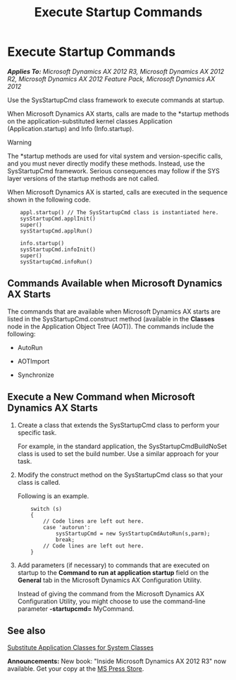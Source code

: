 ﻿---
title: Execute Startup Commands
TOCTitle: Execute Startup Commands
ms:assetid: 2cfa2ccc-45b6-4ba9-8d25-c0e06eaafbe6
ms:mtpsurl: https://msdn.microsoft.com/en-us/library/Aa569641(v=AX.60)
ms:contentKeyID: 35241875
ms.date: 05/18/2015
mtps_version: v=AX.60
---

# Execute Startup Commands 


_**Applies To:** Microsoft Dynamics AX 2012 R3, Microsoft Dynamics AX 2012 R2, Microsoft Dynamics AX 2012 Feature Pack, Microsoft Dynamics AX 2012_

Use the SysStartupCmd class framework to execute commands at startup.

When Microsoft Dynamics AX starts, calls are made to the \*startup methods on the application-substituted kernel classes Application (Application.startup) and Info (Info.startup).


> [!WARNING]
> <P>The *startup methods are used for vital system and version-specific calls, and you must never directly modify these methods. Instead, use the SysStartupCmd framework. Serious consequences may follow if the SYS layer versions of the startup methods are not called.</P>



When Microsoft Dynamics AX is started, calls are executed in the sequence shown in the following code.
```X++  
    appl.startup() // The SysStartupCmd class is instantiated here.
    sysStartupCmd.applInit()
    super()
    sysStartupCmd.applRun()
    
    info.startup()
    sysStartupCmd.infoInit()
    super()
    sysStartupCmd.infoRun()
```
## Commands Available when Microsoft Dynamics AX Starts

The commands that are available when Microsoft Dynamics AX starts are listed in the SysStartupCmd.construct method (available in the **Classes** node in the Application Object Tree (AOT)). The commands include the following:

  - AutoRun

  - AOTImport

  - Synchronize

## Execute a New Command when Microsoft Dynamics AX Starts

1.  Create a class that extends the SysStartupCmd class to perform your specific task.
    
    For example, in the standard application, the SysStartupCmdBuildNoSet class is used to set the build number. Use a similar approach for your task.

2.  Modify the construct method on the SysStartupCmd class so that your class is called.
    
    Following is an example.
    ```X++  
        switch (s)
        {
            // Code lines are left out here. 
            case 'autorun':
                sysStartupCmd = new SysStartupCmdAutoRun(s,parm);
                break;
            // Code lines are left out here.
        }
    ```
3.  Add parameters (if necessary) to commands that are executed on startup to the **Command to run at application startup** field on the **General** tab in the Microsoft Dynamics AX Configuration Utility.
    
    Instead of giving the command from the Microsoft Dynamics AX Configuration Utility, you might choose to use the command-line parameter **-startupcmd=** MyCommand.

## See also

[Substitute Application Classes for System Classes](substitute-application-classes-for-system-classes.md)

  
**Announcements:** New book: "Inside Microsoft Dynamics AX 2012 R3" now available. Get your copy at the [MS Press Store](https://www.microsoftpressstore.com/store/inside-microsoft-dynamics-ax-2012-r3-9780735685109).

